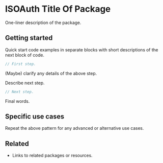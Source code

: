 # ISOAuth Title Of Package

One-liner description of the package.

## Getting started

Quick start code examples in separate blocks with short descriptions of the next block of code.

```ts
// First step.
```

(Maybe) clarify any details of the above step.

Describe next step.

```ts
// Next step.
```

Final words.

## Specific use cases

Repeat the above pattern for any advanced or alternative use cases.

## Related

- Links to related packages or resources.
